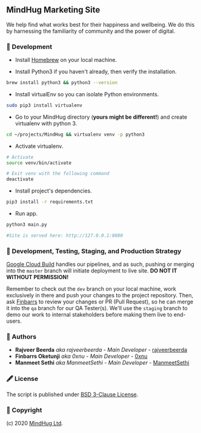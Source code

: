 ## MindHug Marketing Site
We help find what works best for their happiness and wellbeing. We do this by harnessing the familiarity of community and the power of digital.

### 🧱 Development

- Install [Homebrew](https://brew.sh/) on your local machine.

- Install Python3 if you haven't already, then verify the installation.
```bash
brew install python3 && python3 --version
```

- Install virtualEnv so you can isolate Python environments.
```bash
sudo pip3 install virtualenv
```

- Go to your MindHug directory (**yours might be different!**) and create virtualenv with python 3.
```bash
cd ~/projects/MindHug && virtualenv venv -p python3
```

- Activate virtualenv.
```bash
# Activate
source venv/bin/activate

# Exit venv with the following command
deactivate
```

- Install project's dependencies.
```bash
pip3 install -r requirements.txt
```

- Run app.
```bash
python3 main.py

#Site is served here: http://127.0.0.1:8080
```

### 🚀 Development, Testing, Staging, and Production Strategy

[Google Cloud Build](https://cloud.google.com/cloud-build) handles our pipelines, and as such, pushing or merging into the `master` branch will initiate deployment to live site. **DO NOT IT WITHOUT PERMISSION!**

Remember to check out the `dev` branch on your local machine, work exclusively in there and push your changes to the project repository. Then, ask [Finbarrs](https://github.com/0xnu) to review your changes or PR (Pull Request), so he can merge it into the `qa` branch for our QA Tester(s). We'll use the `staging` branch to demo our work to internal stakeholders before making them live to end-users.


### 🤵 Authors

- **Rajveer Beerda** _aka rajveerbeerda_ - _Main Developer_ - [rajveerbeerda](https://github.com/rajveerbeerda)
- **Finbarrs Oketunji** _aka 0xnu_ - _Main Developer_ - [0xnu](https://github.com/0xnu)
- **Manmeet Sethi** _aka ManmeetSethi_ - _Main Developer_ - [ManmeetSethi](https://github.com/ManmeetSethi)

### 🖋 License

The script is published under [BSD 3-Clause License](license.txt).

### 🤝 Copyright

(c) 2020 [MindHug Ltd](https://www.mindhug.io).
